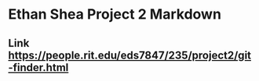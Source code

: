 # Ethan Shea Project 2 Markdown

## Link https://people.rit.edu/eds7847/235/project2/git-finder.html


